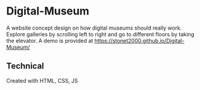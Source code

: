 # Digital-Museum
A website concept design on how digital museums should really work. Explore galleries by scrolling left to right and go to different floors by taking the elevator. A demo is provided at https://stonet2000.github.io/Digital-Museum/
## Technical
Created with HTML, CSS, JS
